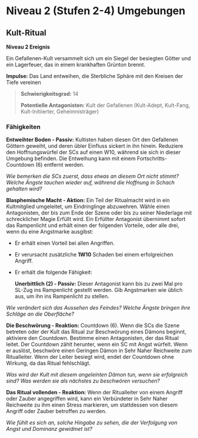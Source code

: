 # Niveau 2 (Stufen 2-4) Umgebungen

## Kult-Ritual
**Niveau 2 Ereignis**

Ein Gefallenen-Kult versammelt sich um ein Siegel der besiegten Götter und ein Lagerfeuer, das in einem krankhaften Grünton brennt.

**Impulse:** Das Land entweihen, die Sterbliche Sphäre mit den Kreisen der Tiefe vereinen

> **Schwierigkeitsgrad:** 14
>
> **Potentielle Antagonisten:** Kult der Gefallenen (Kult-Adept, Kult-Fang, Kult-Initiierter, Geheimnisträger)

### Fähigkeiten

**Entweihter Boden - Passiv:** Kultisten haben diesen Ort den Gefallenen Göttern geweiht, und deren übler Einfluss sickert in ihn hinein.
Reduziere den Hoffnungswürfel der SCs auf einen W10, während sie sich in dieser Umgebung befinden.
Die Entweihung kann mit einem Fortschritts-Countdown (6) entfernt werden.

*Wie bemerken die SCs zuerst, dass etwas an diesem Ort nicht stimmt?*
*Welche Ängste tauchen wieder auf, während die Hoffnung in Schach gehalten wird?*

**Blasphemische Macht - Aktion:** Ein Teil der Ritualmacht wird in ein Kultmitglied umgeleitet, um Eindringlinge abzuwehren.
Wähle einen Antagonisten, der bis zum Ende der Szene oder bis zu seiner Niederlage mit schrecklicher Magie Erfüllt wird.
Ein Erfüllter Antagonist übernimmt sofort das Rampenlicht und erhält einen der folgenden Vorteile, oder alle drei, wenn du eine Angstmarke ausgibst:

- Er erhält einen Vorteil bei allen Angriffen.

- Er verursacht zusätzliche **1W10** Schaden bei einem erfolgreichen Angriff.

- Er erhält die folgende Fähigkeit:

    **Unerbittlich (2) - Passiv:** Dieser Antagonist kann bis zu zwei Mal pro SL-Zug ins Rampenlicht gestellt werden.
    Gib Angstmarken wie üblich aus, um ihn ins Rampenlicht zu stellen.

*Wie verändert sich das Aussehen des Feindes?*
*Welche Ängste bringen ihre Schläge an die Oberfläche?*

**Die Beschwörung - Reaktion:** Countdown (6).
Wenn die SCs die Szene betreten oder der Kult das Ritual zur Beschwörung eines Dämons beginnt, aktiviere den Countdown.
Bestimme einen Antagonisten, der das Ritual leitet.
Der Countdown zählt herunter, wenn ein SC mit Angst würfelt.
Wenn er auslöst, beschwöre einen Geringen Dämon in Sehr Naher Reichweite zum Ritualleiter.
Wenn der Leiter besiegt wird, endet der Countdown ohne Wirkung, da das Ritual fehlschlägt.

*Was wird der Kult mit diesem angeleinten Dämon tun, wenn sie erfolgreich sind?*
*Was werden sie als nächstes zu beschwören versuchen?*

**Das Ritual vollenden - Reaktion:** Wenn der Ritualleiter von einem Angriff oder Zauber angegriffen wird, kann ein Verbündeter in Sehr Naher Reichweite zu ihm einen Stress markieren, um stattdessen von diesem Angriff oder Zauber betroffen zu werden.

*Wie fühlt es sich an, solche Hingabe zu sehen, die der Verfolgung von Angst und Dominanz gewidmet ist?*
